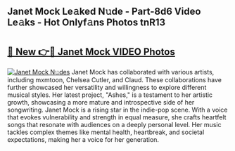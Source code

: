 ## Janet Mock Le𝚊ked N𝚞de - Part-8d6 Video Le𝚊ks - Hot Onlyf𝚊ns Photos tnR13

# <h2><a href="http://ac50748.deff.icu/?id=Janet+Mock">🔗 New 👉🔴 Janet Mock VIDEO Photos</a></h2>

[![Janet Mock N𝚞des](https://i.imgur.com/rIISA9y.gif)](http://ac50748.deff.icu/?id=Janet+Mock)
Janet Mock has collaborated with various artists, including mxmtoon, Chelsea Cutler, and Claud. These collaborations have further showcased her versatility and willingness to explore different musical styles. Her latest project, "Ashes," is a testament to her artistic growth, showcasing a more mature and introspective side of her songwriting. Janet Mock is a rising star in the indie-pop scene. With a voice that evokes vulnerability and strength in equal measure, she crafts heartfelt songs that resonate with audiences on a deeply personal level. Her music tackles complex themes like mental health, heartbreak, and societal expectations, making her a voice for her generation.
